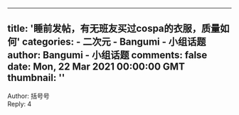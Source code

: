 
---
title: '睡前发帖，有无班友买过cospa的衣服，质量如何'
categories: 
    - 二次元
    - Bangumi - 小组话题
author: Bangumi - 小组话题
comments: false
date: Mon, 22 Mar 2021 00:00:00 GMT
thumbnail: ''
---

<div>   
Author: 括号号<br>Reply: 4  
</div>
            